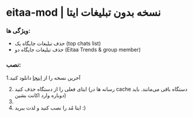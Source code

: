 # eitaa-mod | نسخه بدون تبلیغات ایتا
### ویژگی ها:
- حذف تبلیغات جایگاه یک (top chats list)
- حذف تبلیغات جایگاه دو (Eitaa Trends & group member)

### نصب:

1.آخرین نسخه را از [اینجا](https://github.com/cigeration/eitaa-mod/releases) دانلود کنید

2. ایتای فعلی را از دستگاه حذف کنید (رسانه ها در cache دستگاه باقی می‌مانند. باید دوباره وارد اکانت بشین)
3. 
4. ایتا مُد را نصب کنید و لذت ببرید :)
